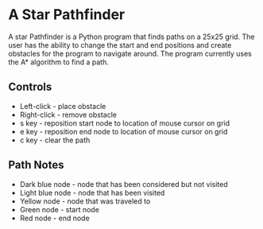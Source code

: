 # A Star Pathfinder
A star Pathfinder is a Python program that finds paths on a 25x25 grid. The user has the ability to change the start and end positions and create obstacles for the program to navigate around. The program currently uses the A* algorithm to find a path.

## Controls
* Left-click - place obstacle
* Right-click - remove obstacle
* s key - reposition start node to location of mouse cursor on grid
* e key - reposition end node to location of mouse cursor on grid
* c key - clear the path

## Path Notes
* Dark blue node - node that has been considered but not visited
* Light blue node - node that has been visited
* Yellow node - node that was traveled to
* Green node - start node
* Red node - end node
